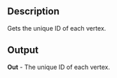 ## Description
Gets the unique ID of each vertex.

## Output
**Out** - The unique ID of each vertex.